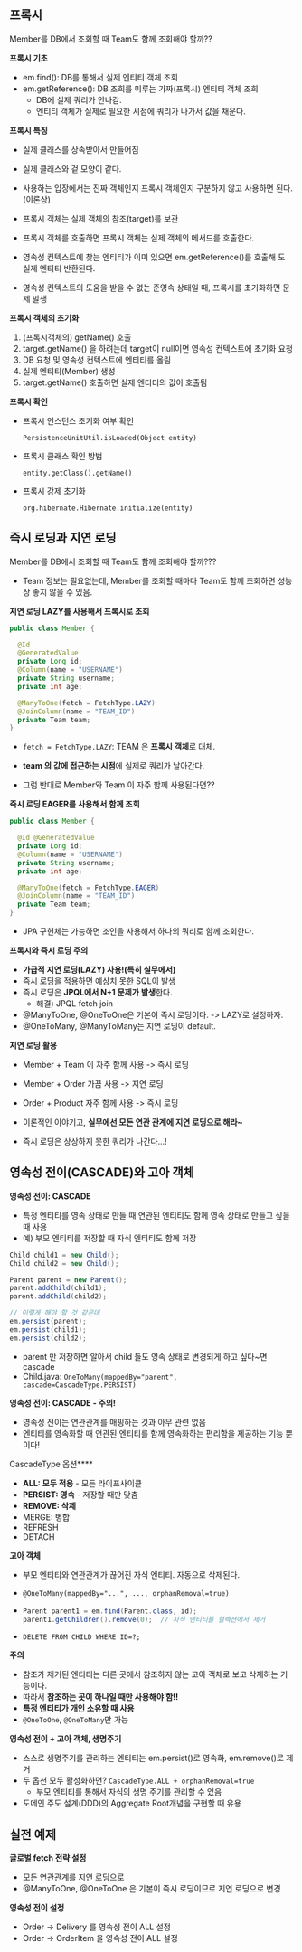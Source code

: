 ## 프록시

Member를 DB에서 조회할 때 Team도 함께 조회해야 할까??



**프록시 기초**

- em.find(): DB를 통해서 실제 엔티티 객체 조회
- em.getReference(): DB 조회를 미루는 가짜(프록시) 엔티티 객체 조회
  - DB에 실제 쿼리가 안나감.
  - 엔티티 객체가 실제로 필요한 시점에 쿼리가 나가서 값을 채운다.



**프록시 특징**

- 실제 클래스를 상속받아서 만들어짐
- 실제 클래스와 겉 모양이 같다.
- 사용하는 입장에서는 진짜 객체인지 프록시 객체인지 구분하지 않고 사용하면 된다.(이론상)
- 프록시 객체는 실제 객체의 참조(target)를 보관
- 프록시 객체를 호출하면 프록시 객체는 실제 객체의 메서드를 호출한다.

- 영속성 컨텍스트에 찾는 엔티티가 이미 있으면 em.getReference()를 호출해 도 실제 엔티티 반환된다.

- 영속성 컨텍스트의 도움을 받을 수 없는 준영속 상태일 때, 프록시를 초기화하면 문제 발생



**프록시 객체의 초기화**

1. (프록시객체의) getName() 호출
2. target.getName() 을 하려는데 target이 null이면 영속성 컨텍스트에 초기화 요청
3. DB 요청 및 영속성 컨텍스트에 엔티티를 올림
4. 실제 엔티티(Member) 생성
5. target.getName() 호출하면 실제 엔티티의 값이 호출됨



**프록시 확인**

- 프록시 인스턴스 초기화 여부 확인

  `PersistenceUnitUtil.isLoaded(Object entity)`

- 프록시 클래스 확인 방법

  `entity.getClass().getName()`

- 프록시 강제 초기화

  `org.hibernate.Hibernate.initialize(entity)`



## 즉시 로딩과 지연 로딩

Member를 DB에서 조회할 때 Team도 함께 조회해야 할까???

- Team 정보는 필요없는데, Member를 조회할 때마다 Team도 함께 조회하면 성능상 좋지 않을 수 있음.



**지연 로딩 LAZY를 사용해서 프록시로 조회**

```java
public class Member {

  @Id
  @GeneratedValue
  private Long id;
  @Column(name = "USERNAME")
  private String username;
  private int age;

  @ManyToOne(fetch = FetchType.LAZY)
  @JoinColumn(name = "TEAM_ID")
  private Team team;
}
```

- `fetch = FetchType.LAZY`: TEAM 은 **프록시 객체**로 대체.
- **team 의 값에 접근하는 시점**에 실제로 쿼리가 날아간다.

- 그럼 반대로 Member와 Team 이 자주 함께 사용된다면??



**즉시 로딩 EAGER를 사용해서 함께 조회**

```java
public class Member {

  @Id @GeneratedValue
  private Long id;
  @Column(name = "USERNAME")
  private String username;
  private int age;

  @ManyToOne(fetch = FetchType.EAGER)
  @JoinColumn(name = "TEAM_ID")
  private Team team;
}
```

- JPA 구현체는 가능하면 조인을 사용해서 하나의 쿼리로 함께 조회한다.



**프록시와 즉시 로딩 주의**

- **가급적 지연 로딩(LAZY) 사용!(특히 실무에서)**
- 즉시 로딩을 적용하면 예상치 못한 SQL이 발생
- 즉시 로딩은 **JPQL에서 N+1 문제가 발생**한다.
  - 해결) JPQL fetch join
- @ManyToOne, @OneToOne은 기본이 즉시 로딩이다. -> LAZY로 설정하자.
- @OneToMany, @ManyToMany는 지연 로딩이 default.



**지연 로딩 활용**

- Member + Team 이 자주 함께 사용 -> 즉시 로딩
- Member + Order 가끔 사용 -> 지연 로딩
- Order + Product 자주 함께 사용 -> 즉시 로딩
- 이론적인 이야기고, **실무에선 모든 연관 관계에 지연 로딩으로 해라~**

- 즉시 로딩은 상상하지 못한 쿼리가 나간다...!



## 영속성 전이(CASCADE)와 고아 객체

**영속성 전이: CASCADE**

- 특정 엔티티를 영속 상태로 만들 때 연관된 엔티티도 함께 영속 상태로 만들고 싶을 때 사용
- 예) 부모 엔티티를 저장할 때 자식 엔티티도 함께 저장



``` java
Child child1 = new Child();
Child child2 = new Child();

Parent parent = new Parent();
parent.addChild(child1);
parent.addChild(child2);

// 이렇게 해야 할 것 같은데
em.persist(parent);
em.persist(child1);
em.persist(child2);
```

- parent 만 저장하면 알아서 child 들도 영속 상태로 변경되게 하고 싶다~면 cascade
- Child.java: `OneToMany(mappedBy="parent", cascade=CascadeType.PERSIST)`



**영속성 전이: CASCADE - 주의!**

- 영속성 전이는 연관관계를 매핑하는 것과 아무 관련 없음
- 엔티티를 영속화할 때 연관된 엔티티를 함께 영속화하는 편리함을 제공하는 기능 뿐이다!



CascadeType 옵션****

- **ALL: 모두 적용** - 모든 라이프사이클
- **PERSIST: 영속** - 저장할 때만 맞춤
- **REMOVE: 삭제**
- MERGE: 병합
- REFRESH
- DETACH



**고아 객체**

- 부모 엔티티와 연관관계가 끊어진 자식 엔티티. 자동으로 삭제된다.

- `@OneToMany(mappedBy="...", ..., orphanRemoval=true)`

- ``` java
  Parent parent1 = em.find(Parent.class, id);
  parent1.getChildren().remove(0);	// 자식 엔티티를 컬렉션에서 제거
  ```

- `DELETE FROM CHILD WHERE ID=?;`



**주의**

- 참조가 제거된 엔티티는 다른 곳에서 참조하지 않는 고아 객체로 보고 삭제하는 기능이다.
- 따라서 **참조하는 곳이 하나일 때만 사용해야 함!!**
- **특정 엔티티가 개인 소유할 때 사용**
- `@OneToOne`, `@OneToMany`만 가능



**영속성 전이 + 고아 객체, 생명주기**

- 스스로 생명주기를 관리하는 엔티티는 em.persist()로 영속화, em.remove()로 제거
- 두 옵션 모두 활성화하면? `CascadeType.ALL + orphanRemoval=true`
  - 부모 엔티티를 통해서 자식의 생명 주기를 관리할 수 있음
- 도메인 주도 설계(DDD)의 Aggregate Root개념을 구현할 때 유용



## 실전 예제

**글로벌 fetch 전략 설정**

- 모든 연관관계를 지연 로딩으로
- @ManyToOne, @OneToOne 은 기본이 즉시 로딩이므로 지연 로딩으로 변경



**영속성 전이 설정**

- Order -> Delivery 를 영속성 전이 ALL 설정
- Order -> OrderItem 을 영속성 전이 ALL 설정